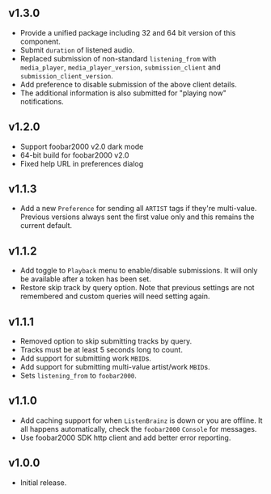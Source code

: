## v1.3.0
- Provide a unified package including 32 and 64 bit version of this component.
- Submit `duration` of listened audio.
- Replaced submission of non-standard `listening_from` with `media_player`, `media_player_version`, `submission_client` and `submission_client_version`.
- Add preference to disable submission of the above client details.
- The additional information is also submitted for "playing now" notifications.

## v1.2.0
- Support foobar2000 v2.0 dark mode
- 64-bit build for foobar2000 v2.0
- Fixed help URL in preferences dialog

## v1.1.3
- Add a new `Preference` for sending all `ARTIST` tags if they're multi-value. Previous versions always sent the first value only and this remains the current default.

## v1.1.2
- Add toggle to `Playback` menu to enable/disable submissions. It will only be available after a token has been set.
- Restore skip track by query option. Note that previous settings are not remembered and custom queries will need setting again.

## v1.1.1
- Removed option to skip submitting tracks by query.
- Tracks must be at least 5 seconds long to count.
- Add support for submitting work `MBID`s.
- Add support for submitting multi-value artist/work `MBID`s.
- Sets `listening_from` to `foobar2000`.

## v1.1.0
- Add caching support for when `ListenBrainz` is down or you are offline. It all happens automatically, check the `foobar2000` `Console` for messages.
- Use foobar2000 SDK http client and add better error reporting.

## v1.0.0
- Initial release.
